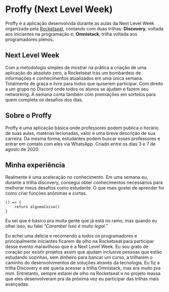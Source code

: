 # Proffy (Next Level Week)
Proffy é a aplicação desenvolvida durante as aulas da Next Level Week organizada pela [Rocketseat](https://rocketseat.com.br), contando com duas trilhas: **Discovery**, voltada aos iniciantes na programação e; **Omnistack**, trilha voltada aos programadores plenos.

## Next Level Week
Com a metodologia simples de mostrar na prática a criação de uma aplicação do absoluto zero, a Rocketseat trás um bombardeio de informações e conhecimentos atualizados em uma única semana. Totalmente de graça e livre para todos que quiserem participar. Com direito a um grupo no Discord onde todos os alunos se ajudam e fazem seu networking.
A semana conta também com premiações em sorteios para quem completa os desafios dos dias.

## Sobre o Proffy
Proffy é uma aplicação básica onde professores podem publica o horário de suas aulas, matérias lecionadas, valor e uma breve descrição de sua carreira. Da mesma forma, estudantes podem buscar esses professores e entrar em contato com eles via WhatsApp.
Criado entre os dias 3 e 7 de agosto de 2020.

## Minha experiência
Realmente é uma aceleração no conhecimento. Em uma semana eu, durante a trilha discovery, consegui obter conhecimentos necessários para melhorar meus desafios como estudante. O que mais gostei de aprender foi como criar funções anônimas e curtas.

    () => {
	    return algumaCoisa()
    }
Eu sei que é básico pra muita gente que já está no ramo, mas quando eu olhei isso, eu falei *"Caramba! Isso é muito legal."*

Eu achei uma delícia e recomendo a todos os programadores e principalmente iniciantes ficarem de olho na Rocketseat para participar desse evento maravilhoso que é a Next Level Week.
Eu sou grato de coração por existir projetos assim que ajudam inclusive pessoas que estão estudando sozinhas, sem dinheiro para bancar um curso, a trilharem o caminho do desenvolvimentos de soluções através da tecnologia.
Eu fiz a trilha Discovery e até queria acessar a trilha Omnistack, mas era muito pra mim. Entretanto, sempre estarei de olho na Rocketseat e no projeto massa que eles desenvolveram pra da próxima vez eu participar das trilhas mais avançadas.

